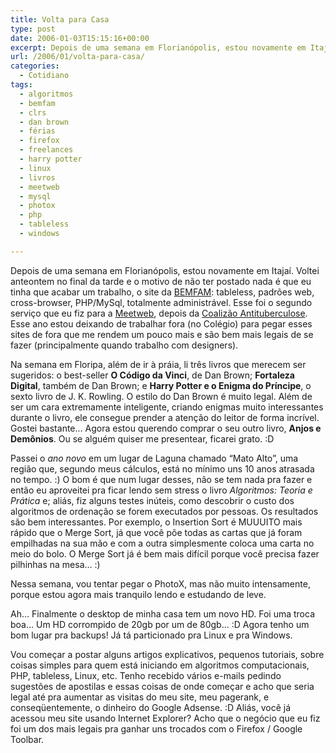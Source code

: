 ```yaml
---
title: Volta para Casa
type: post
date: 2006-01-03T15:15:16+00:00
excerpt: Depois de uma semana em Florianópolis, estou novamente em Itajaí. Voltei anteontem no final da tarde e o motivo de não ter postado nada é que eu tinha que acabar um trabalho...
url: /2006/01/volta-para-casa/
categories:
  - Cotidiano
tags:
  - algoritmos
  - bemfam
  - clrs
  - dan brown
  - férias
  - firefox
  - freelances
  - harry potter
  - linux
  - livros
  - meetweb
  - mysql
  - photox
  - php
  - tableless
  - windows

---
```

Depois de uma semana em Florianópolis, estou novamente em Itajaí. Voltei anteontem no final da tarde e o motivo de não ter postado nada é que eu tinha que acabar um trabalho, o site da [BEMFAM][1]: tableless, padrões web, cross-browser, PHP/MySql, totalmente administrável. Esse foi o segundo serviço que eu fiz para a [Meetweb][2], depois da [Coalizão Antituberculose][3]. Esse ano estou deixando de trabalhar fora (no Colégio) para pegar esses sites de fora que me rendem um pouco mais e são bem mais legais de se fazer (principalmente quando trabalho com designers).

Na semana em Floripa, além de ir à práia, li três livros que merecem ser sugeridos: o best-seller **O Código da Vinci**, de Dan Brown; **Fortaleza Digital**, também de Dan Brown; e **Harry Potter e o Enigma do Príncipe**, o sexto livro de J. K. Rowling. O estilo do Dan Brown é muito legal. Além de ser um cara extremamente inteligente, criando enigmas muito interessantes durante o livro, ele consegue prender a atenção do leitor de forma incrível. Gostei bastante… Agora estou querendo comprar o seu outro livro, **Anjos e Demônios**. Ou se alguém quiser me presentear, ficarei grato. :D

Passei o _ano novo_ em um lugar de Laguna chamado “Mato Alto”, uma região que, segundo meus cálculos, está no mínimo uns 10 anos atrasada no tempo. :) O bom é que num lugar desses, não se tem nada pra fazer e então eu aproveitei pra ficar lendo sem stress o livro _Algoritmos: Teoria e Prática_ e; aliás, fiz alguns testes inúteis, como descobrir o custo dos algoritmos de ordenação se forem executados por pessoas. Os resultados são bem interessantes. Por exemplo, o Insertion Sort é MUUUITO mais rápido que o Merge Sort, já que você põe todas as cartas que já foram empilhadas na sua mão e com a outra simplesmente coloca uma carta no meio do bolo. O Merge Sort já é bem mais difícil porque você precisa fazer pilhinhas na mesa… :)

Nessa semana, vou tentar pegar o PhotoX, mas não muito intensamente, porque estou agora mais tranquilo lendo e estudando de leve.

Ah… Finalmente o desktop de minha casa tem um novo HD. Foi uma troca boa… Um HD corrompido de 20gb por um de 80gb… :D Agora tenho um bom lugar pra backups! Já tá particionado pra Linux e pra Windows.

Vou começar a postar alguns artigos explicativos, pequenos tutoriais, sobre coisas simples para quem está iniciando em algoritmos computacionais, PHP, tableless, Linux, etc. Tenho recebido vários e-mails pedindo sugestões de apostilas e essas coisas de onde começar e acho que seria legal até pra aumentar as visitas do meu site, meu pagerank, e conseqüentemente, o dinheiro do Google Adsense. :D Aliás, você já acessou meu site usando Internet Explorer? Acho que o negócio que eu fiz foi um dos mais legais pra ganhar uns trocados com o Firefox / Google Toolbar.

 [1]: http://www.bemfam.org.br
 [2]: http://www.meetweb.com.br
 [3]: http://www.coalizaotb.org.br

